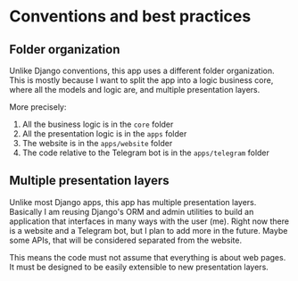 # Conventions and best practices

## Folder organization

Unlike Django conventions, this app uses a different folder organization. This is mostly because I want to split the 
app into a logic business core, where all the models and logic are, and multiple presentation layers.

More precisely:
1. All the business logic is in the `core` folder
2. All the presentation logic is in the `apps` folder
3. The website is in the `apps/website` folder
4. The code relative to the Telegram bot is in the `apps/telegram` folder

## Multiple presentation layers

Unlike most Django apps, this app has multiple presentation layers. Basically I am reusing Django's ORM and admin utilities
to build an application that interfaces in many ways with the user (me). Right now there is a website and a Telegram bot,
but I plan to add more in the future. Maybe some APIs, that will be considered separated from the website.

This means the code must not assume that everything is about web pages. It must be designed to be easily extensible to
new presentation layers.
